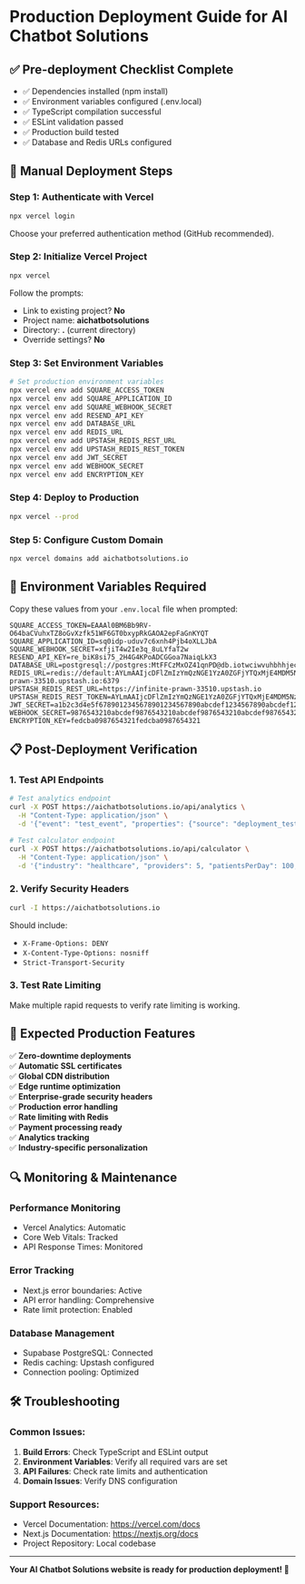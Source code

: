 # Production Deployment Guide for AI Chatbot Solutions

## ✅ Pre-deployment Checklist Complete
- ✅ Dependencies installed (npm install)
- ✅ Environment variables configured (.env.local)
- ✅ TypeScript compilation successful
- ✅ ESLint validation passed
- ✅ Production build tested
- ✅ Database and Redis URLs configured

## 🚀 Manual Deployment Steps

### Step 1: Authenticate with Vercel
```bash
npx vercel login
```
Choose your preferred authentication method (GitHub recommended).

### Step 2: Initialize Vercel Project
```bash
npx vercel
```
Follow the prompts:
- Link to existing project? **No**
- Project name: **aichatbotsolutions**
- Directory: **.** (current directory)
- Override settings? **No**

### Step 3: Set Environment Variables
```bash
# Set production environment variables
npx vercel env add SQUARE_ACCESS_TOKEN
npx vercel env add SQUARE_APPLICATION_ID
npx vercel env add SQUARE_WEBHOOK_SECRET
npx vercel env add RESEND_API_KEY
npx vercel env add DATABASE_URL
npx vercel env add REDIS_URL
npx vercel env add UPSTASH_REDIS_REST_URL
npx vercel env add UPSTASH_REDIS_REST_TOKEN
npx vercel env add JWT_SECRET
npx vercel env add WEBHOOK_SECRET
npx vercel env add ENCRYPTION_KEY
```

### Step 4: Deploy to Production
```bash
npx vercel --prod
```

### Step 5: Configure Custom Domain
```bash
npx vercel domains add aichatbotsolutions.io
```

## 🔧 Environment Variables Required

Copy these values from your `.env.local` file when prompted:

```
SQUARE_ACCESS_TOKEN=EAAAl0BM6Bb9RV-O64baCVuhxTZ8oGvXzfk51WF6GT0bxypRkGAOA2epFaGnKYQT
SQUARE_APPLICATION_ID=sq0idp-uduv7c6xnh4Pjb4oXLLJbA
SQUARE_WEBHOOK_SECRET=xfjiT4w2Ie3q_8uLYfaT2w
RESEND_API_KEY=re_biK8si75_2H4G4KPoADCGGoa7NaiqLkX3
DATABASE_URL=postgresql://postgres:MtFFCzMxOZ41qnPD@db.iotwciwvuhbhhjecsdld.supabase.co:5432/postgres
REDIS_URL=redis://default:AYLmAAIjcDFlZmIzYmQzNGE1YzA0ZGFjYTQxMjE4MDM5NzRmNmQ3NXAxMA@infinite-prawn-33510.upstash.io:6379
UPSTASH_REDIS_REST_URL=https://infinite-prawn-33510.upstash.io
UPSTASH_REDIS_REST_TOKEN=AYLmAAIjcDFlZmIzYmQzNGE1YzA0ZGFjYTQxMjE4MDM5NzRmNmQ3NXAxMA
JWT_SECRET=a1b2c3d4e5f6789012345678901234567890abcdef1234567890abcdef123456
WEBHOOK_SECRET=9876543210abcdef9876543210abcdef9876543210abcdef9876543210abcdef
ENCRYPTION_KEY=fedcba0987654321fedcba0987654321
```

## 📋 Post-Deployment Verification

### 1. Test API Endpoints
```bash
# Test analytics endpoint
curl -X POST https://aichatbotsolutions.io/api/analytics \
  -H "Content-Type: application/json" \
  -d '{"event": "test_event", "properties": {"source": "deployment_test"}}'

# Test calculator endpoint
curl -X POST https://aichatbotsolutions.io/api/calculator \
  -H "Content-Type: application/json" \
  -d '{"industry": "healthcare", "providers": 5, "patientsPerDay": 100, "location": "New York"}'
```

### 2. Verify Security Headers
```bash
curl -I https://aichatbotsolutions.io
```
Should include:
- `X-Frame-Options: DENY`
- `X-Content-Type-Options: nosniff`
- `Strict-Transport-Security`

### 3. Test Rate Limiting
Make multiple rapid requests to verify rate limiting is working.

## 🎯 Expected Production Features

✅ **Zero-downtime deployments**  
✅ **Automatic SSL certificates**  
✅ **Global CDN distribution**  
✅ **Edge runtime optimization**  
✅ **Enterprise-grade security headers**  
✅ **Production error handling**  
✅ **Rate limiting with Redis**  
✅ **Payment processing ready**  
✅ **Analytics tracking**  
✅ **Industry-specific personalization**

## 🔍 Monitoring & Maintenance

### Performance Monitoring
- Vercel Analytics: Automatic
- Core Web Vitals: Tracked
- API Response Times: Monitored

### Error Tracking
- Next.js error boundaries: Active
- API error handling: Comprehensive
- Rate limit protection: Enabled

### Database Management
- Supabase PostgreSQL: Connected
- Redis caching: Upstash configured
- Connection pooling: Optimized

## 🛠️ Troubleshooting

### Common Issues:
1. **Build Errors**: Check TypeScript and ESLint output
2. **Environment Variables**: Verify all required vars are set
3. **API Failures**: Check rate limits and authentication
4. **Domain Issues**: Verify DNS configuration

### Support Resources:
- Vercel Documentation: https://vercel.com/docs
- Next.js Documentation: https://nextjs.org/docs
- Project Repository: Local codebase

---

**Your AI Chatbot Solutions website is ready for production deployment! 🚀**